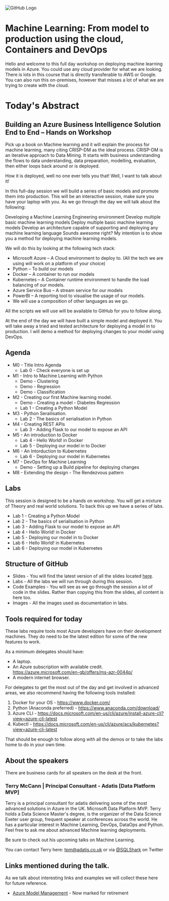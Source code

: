 ![GitHub Logo](https://github.com/SQLShark/MachineLearningFromModelToProduction/blob/master/Images/Header1.png)

# Machine Learning: From model to production using the cloud, Containers and DevOps
Hello and welcome to this full day workshop on deploying machine learning models in Azure. You could use any cloud provider for what we are looking. There is lots in this course that is directly transferable to AWS or Google. You can also run this on-premises, however that misses a lot of what we are trying to create with the cloud. 

# Today's Abstract
## Building an Azure Business Intelligence Solution End to End – Hands on Workshop

Pick up a book on Machine learning and it will explain the process for machine learning, many citing CRISP-DM as the ideal process. CRISP-DM is an iterative approach to Data Mining. It starts with business understanding the flows to data understanding, data preparation, modelling, evaluation, then either loops back around or is deployed.

How it is deployed, well no one ever tells you that! Well, I want to talk about it!

In this full-day session we will build a series of basic models and promote them into production. This will be an interactive session, make sure you have your laptop with you. As we go through the day we will talk about the following:

Developing a Machine Learning Engineering environment
Develop multiple basic machine learning models
Deploy multiple basic machine learning models
Develop an architecture capable of supporting and deploying any machine learning language
Sounds awesome right? My intention is to show you a method for deploying machine learning models.

We will do this by looking at the following tech stack:

- Microsoft Azure – A Cloud environment to deploy to. (All the tech we are using will work on a platform of your choice)
- Python – To build our models
- Docker – A container to run our models
- Kubernetes – A Container runtime environment to handle the load balancing of our models.
- Azure Service Bus – A stream service for our models
- PowerBI – A reporting tool to visualise the usage of our models.
- We will use a composition of other languages as we go. 

All the scripts we will use will be available to GitHub for you to follow along.

At the end of the day we will have built a simple model and deployed it. You will take away a tried and tested architecture for deploying a model in to production. I will demo a method for deploying changes to your model using DevOps.

## Agenda 
- M0 - Title Intro Agenda  
    - Lab 0 - Check everyone is set up
- M1 - Intro to Machine Learning with Python
    - Demo - Clustering 
    - Demo - Regression 
    - Demo - Classification 
- M2 - Creating our first Machine learning model. 
    - Demo - Creating a model - Diabetes Regression
    - Lab 1 - Creating a Python Model
- M3 - Python Serailisation.   
    - Lab 2 - The basics of serialisation in Python
- M4 - Creating REST APIs
    - Lab 3 - Adding Flask to our model to expose an API
- M5 - An introduction to Docker
    - Lab 4 - Hello World! in Docker   
    - Lab 5 - Deploying our model in to Docker
- M6 - An Intorduction to Kubernetes
    - Lab 6 - Deploying our model in Kubernetes
- M7 - DevOps for Machine Learning
    - Demo - Setting up a Build pipeline for deploying changes
- M8 - Extending the design - The Rendezvous pattern 

## Labs
This session is designed to be a hands on workshop. You will get a mixture of Theory and real world solutions.
To back this up we have a series of labs. 
- Lab 1 - Creating a Python Model
- Lab 2 - The basics of serialisation in Python
- Lab 3 - Adding Flask to our model to expose an API
- Lab 4 - Hello World! in Docker
- Lab 5 - Deploying our model in to Docker
- Lab 6 - Hello World! in Kubernetes 
- Lab 6 - Deploying our model in Kubernetes

## Structure of GitHub 
- Slides - You will find the latest version of all the slides located [here](https://github.com/Adatis/ModernDataWarehouseWorkshop/tree/master/Slides). 
- Labs - All the labs we will run through during this session. 
- Code Examples - You will see as we go through the session a lot of code in the slides. Rather than copying this from the slides, all content is here too. 
- Images - All the images used as documentation in labs.  

## Tools required for today
These labs require tools most Azure developers have on their development machines. They do need to be the latest edition for some of the new features to work. 

As a minimum delegates should have:  
- A laptop.
- An Azure subscription with available credit. https://azure.microsoft.com/en-gb/offers/ms-azr-0044p/
- A modern internet browser.
 
For delegates to get the most out of the day and get involved in advanced areas, we also recommend having the following tools installed:
1. Docker for your OS - https://www.docker.com/
2.	Python (Anaconda preferred) - https://www.anaconda.com/download/
3.	Azure CLI - https://docs.microsoft.com/en-us/cli/azure/install-azure-cli?view=azure-cli-latest
4.	Kubectl - https://docs.microsoft.com/en-us/cli/azure/acs/kubernetes?view=azure-cli-latest

That should be enough to follow along with all the demos or to take the labs home to do in your own time. 
 
## About the speakers
There are business cards for all speakers on the desk at the front. 

### Terry McCann | Principal Consultant - Adatis [Data Platform MVP]
Terry is a principal consultant for adatis delivering some of the most advanced solutions in Azure in the UK. Microsoft Data Platform MVP. Terry holds a Data Science Master's degree, is the organizer of the Data Science Exeter user group, frequent speaker at conferences across the world. He has a particular interest in Machine Learning, DevOps, DataOps and Python. Feel free to ask me about advanced Machine learning deployments. 

Be sure to check out his upcoming talks on Machine Learning. 

You can contact Terry here: tpm@adatis.co.uk or via [@SQLShark](https://twitter.com/SQLShark) on Twitter

## Links mentioned during the talk. 

As we talk about interesting links and examples we will collect these here for future reference. 

- [Azure Model Management](https://azuremarketplace.microsoft.com/fi/marketplace/apps/Microsoft.MachineLearningModelManagement?tab=Overview) - Now marked for retirement  
